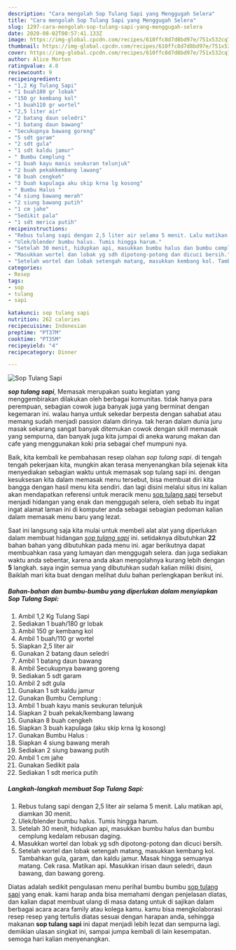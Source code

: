 ```yaml
---
description: "Cara mengolah Sop Tulang Sapi yang Menggugah Selera"
title: "Cara mengolah Sop Tulang Sapi yang Menggugah Selera"
slug: 1297-cara-mengolah-sop-tulang-sapi-yang-menggugah-selera
date: 2020-08-02T00:57:41.133Z
image: https://img-global.cpcdn.com/recipes/610ffc8d7d8bd97e/751x532cq70/sop-tulang-sapi-foto-resep-utama.jpg
thumbnail: https://img-global.cpcdn.com/recipes/610ffc8d7d8bd97e/751x532cq70/sop-tulang-sapi-foto-resep-utama.jpg
cover: https://img-global.cpcdn.com/recipes/610ffc8d7d8bd97e/751x532cq70/sop-tulang-sapi-foto-resep-utama.jpg
author: Alice Morton
ratingvalue: 4.8
reviewcount: 9
recipeingredient:
- "1,2 Kg Tulang Sapi"
- "1 buah180 gr lobak"
- "150 gr kembang kol"
- "1 buah110 gr wortel"
- "2,5 liter air"
- "2 batang daun seledri"
- "1 batang daun bawang"
- "Secukupnya bawang goreng"
- "5 sdt garam"
- "2 sdt gula"
- "1 sdt kaldu jamur"
- " Bumbu Cemplung "
- "1 buah kayu manis seukuran telunjuk"
- "2 buah pekakkembang lawang"
- "8 buah cengkeh"
- "3 buah kapulaga aku skip krna lg kosong"
- " Bumbu Halus "
- "4 siung bawang merah"
- "2 siung bawang putih"
- "1 cm jahe"
- "Sedikit pala"
- "1 sdt merica putih"
recipeinstructions:
- "Rebus tulang sapi dengan 2,5 liter air selama 5 menit. Lalu matikan api, diamkan 30 menit."
- "Ulek/blender bumbu halus. Tumis hingga harum."
- "Setelah 30 menit, hidupkan api, masukkan bumbu halus dan bumbu cemplung kedalam rebusan daging."
- "Masukkan wortel dan lobak yg sdh dipotong-potong dan dicuci bersih."
- "Setelah wortel dan lobak setengah matang, masukkan kembang kol. Tambahkan gula, garam, dan kaldu jamur. Masak hingga semuanya matang. Cek rasa. Matikan api. Masukkan irisan daun seledri, daun bawang, dan bawang goreng."
categories:
- Resep
tags:
- sop
- tulang
- sapi

katakunci: sop tulang sapi 
nutrition: 262 calories
recipecuisine: Indonesian
preptime: "PT37M"
cooktime: "PT35M"
recipeyield: "4"
recipecategory: Dinner

---
```



![Sop Tulang Sapi](https://img-global.cpcdn.com/recipes/610ffc8d7d8bd97e/751x532cq70/sop-tulang-sapi-foto-resep-utama.jpg)

<b><i>sop tulang sapi</i></b>, Memasak merupakan suatu kegiatan yang menggembirakan dilakukan oleh berbagai komunitas. tidak hanya para perempuan, sebagian cowok juga banyak juga yang berminat dengan kegemaran ini. walau hanya untuk sekedar berpesta dengan sahabat atau memang sudah menjadi passion dalam dirinya. tak heran dalam dunia juru masak sekarang sangat banyak ditemukan cowok dengan skill memasak yang sempurna, dan banyak juga kita jumpai di aneka warung makan dan cafe yang menggunakan koki pria sebagai chef mumpuni nya.



Baik, kita kembali ke pembahasan resep olahan <i>sop tulang sapi</i>. di tengah tengah pekerjaan kita, mungkin akan terasa menyenangkan bila sejenak kita menyediakan sebagian waktu untuk memasak sop tulang sapi ini. dengan kesuksesan kita dalam memasak menu tersebut, bisa membuat diri kita bangga dengan hasil menu kita sendiri. dan lagi disini melalui situs ini kalian akan mendapatkan referensi untuk meracik menu <u>sop tulang sapi</u> tersebut menjadi hidangan yang enak dan menggugah selera, oleh sebab itu ingat ingat alamat laman ini di komputer anda sebagai sebagian pedoman kalian dalam memasak menu baru yang lezat.


Saat ini langsung saja kita mulai untuk membeli alat alat yang diperlukan dalam membuat hidangan <u><i>sop tulang sapi</i></u> ini. setidaknya dibutuhkan <b>22</b> bahan bahan yang dibutuhkan pada menu ini. agar berikutnya dapat membuahkan rasa yang lumayan dan menggugah selera. dan juga sediakan waktu anda sebentar, karena anda akan mengolahnya kurang lebih dengan <b>5</b> langkah. saya ingin semua yang dibutuhkan sudah kalian miliki disini, Baiklah mari kita buat dengan melihat dulu bahan perlengkapan berikut ini.

<!--inarticleads1-->

##### Bahan-bahan dan bumbu-bumbu yang diperlukan dalam menyiapkan Sop Tulang Sapi:

1. Ambil 1,2 Kg Tulang Sapi
1. Sediakan 1 buah/180 gr lobak
1. Ambil 150 gr kembang kol
1. Ambil 1 buah/110 gr wortel
1. Siapkan 2,5 liter air
1. Gunakan 2 batang daun seledri
1. Ambil 1 batang daun bawang
1. Ambil Secukupnya bawang goreng
1. Sediakan 5 sdt garam
1. Ambil 2 sdt gula
1. Gunakan 1 sdt kaldu jamur
1. Gunakan  Bumbu Cemplung :
1. Ambil 1 buah kayu manis seukuran telunjuk
1. Siapkan 2 buah pekak/kembang lawang
1. Gunakan 8 buah cengkeh
1. Siapkan 3 buah kapulaga (aku skip krna lg kosong)
1. Gunakan  Bumbu Halus :
1. Siapkan 4 siung bawang merah
1. Sediakan 2 siung bawang putih
1. Ambil 1 cm jahe
1. Gunakan Sedikit pala
1. Sediakan 1 sdt merica putih




<!--inarticleads2-->

##### Langkah-langkah membuat Sop Tulang Sapi:

1. Rebus tulang sapi dengan 2,5 liter air selama 5 menit. Lalu matikan api, diamkan 30 menit.
1. Ulek/blender bumbu halus. Tumis hingga harum.
1. Setelah 30 menit, hidupkan api, masukkan bumbu halus dan bumbu cemplung kedalam rebusan daging.
1. Masukkan wortel dan lobak yg sdh dipotong-potong dan dicuci bersih.
1. Setelah wortel dan lobak setengah matang, masukkan kembang kol. Tambahkan gula, garam, dan kaldu jamur. Masak hingga semuanya matang. Cek rasa. Matikan api. Masukkan irisan daun seledri, daun bawang, dan bawang goreng.




Diatas adalah sedikit pengulasan menu perihal bumbu bumbu <u>sop tulang sapi</u> yang enak. kami harap anda bisa memahami dengan penjelasan diatas, dan kalian dapat membuat ulang di masa datang untuk di sajikan dalam berbagai acara acara family atau kolega kamu. kamu bisa mengkolaborasi resep resep yang tertulis diatas sesuai dengan harapan anda, sehingga makanan <b>sop tulang sapi</b> ini dapat menjadi lebih lezat dan sempurna lagi. demikian ulasan singkat ini, sampai jumpa kembali di lain kesempatan. semoga hari kalian menyenangkan.

